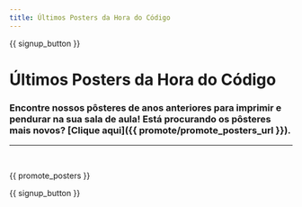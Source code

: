 ```yaml
---
title: Últimos Posters da Hora do Código
---
```


{{ signup_button }}

# Últimos Posters da Hora do Código

### Encontre nossos pôsteres de anos anteriores para imprimir e pendurar na sua sala de aula! Está procurando os pôsteres mais novos? [Clique aqui]({{ promote/promote_posters_url }}).

* * *

<br />

{{ promote_posters }}

{{ signup_button }}
